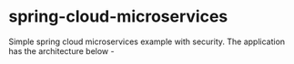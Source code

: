 # spring-cloud-microservices

Simple spring cloud microservices example with security. The application has the architecture below - 


